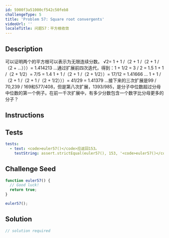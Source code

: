 ```yaml
---
id: 5900f3a51000cf542c50feb8
challengeType: 5
title: 'Problem 57: Square root convergents'
videoUrl: ''
localeTitle: 问题57：平方根收敛
---
```


## Description
<section id="description">可以证明两个的平方根可以表示为无限连续分数。 √2= 1 + 1 /（2 + 1 /（2 + 1 /（2 + ...）））= 1.414213 ...通过扩展前四次迭代，得到：1 + 1/2 = 3 / 2 = 1.5 1 + 1 /（2 + 1/2）= 7/5 = 1.4 1 + 1 /（2 + 1 /（2 + 1/2））= 17/12 = 1.41666 ... 1 + 1 /（2 + 1 /（2 + 1 /（2 + 1/2）））= 41/29 = 1.41379 ...接下来的三次扩展是99 / 70,239 / 169和577/408，但是第八次扩展，1393/985，是分子中位数超过分母中位数的第一个例子。在前一千次扩展中，有多少分数包含一个数字比分母更多的分子？ </section>

## Instructions
<section id="instructions">
</section>

## Tests
<section id='tests'>

```yml
tests:
  - text: <code>euler57()</code>应返回153。
    testString: assert.strictEqual(euler57(), 153, '<code>euler57()</code> should return 153.');

```

</section>

## Challenge Seed
<section id='challengeSeed'>

<div id='js-seed'>

```js
function euler57() {
  // Good luck!
  return true;
}

euler57();

```

</div>



</section>

## Solution
<section id='solution'>

```js
// solution required
```
</section>
